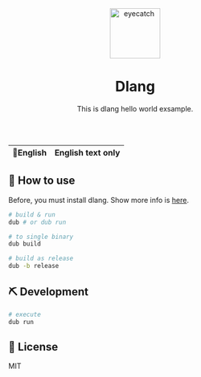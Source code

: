<div align="center">

<img src="https://emoji2svg.deno.dev/api/🦊" alt="eyecatch" height="100">

# Dlang

This is dlang hello world exsample.

<br>
<br>


</div>

<table>
  <thead>
    <tr>
      <th style="text-align:center">🍔English</th>
      <th style="text-align:center">English text only</th>
    </tr>
  </thead>
</table>

<div align="center">

</div>

## 🚀 How to use

Before, you must install dlang.
Show more info is [here](https://tour.dlang.org/tour/ja/welcome/install-d-locally).

```sh
# build & run
dub # or dub run

# to single binary
dub build

# build as release
dub -b release
```

## ⛏️   Development

```sh
# execute
dub run
```

## 📜 License

MIT
